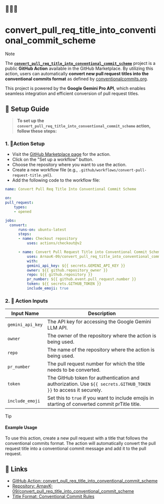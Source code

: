 ## 🌟🌟🌟 
# **convert_pull_req_title_into_conventional_commit_scheme**

> [!NOTE]  
> The [**`convert_pull_req_title_into_conventional_commit_scheme`**](https://github.com/marketplace/actions/convert-pull-request-title-into-conventional-commit-scheme) project is a public **GitHub Action** available in the GitHub Marketplace. By utilizing this action, users can automatically **convert new pull request titles into the conventional commits format** as defined by [conventionalcommits.org](https://www.conventionalcommits.org/).
>
> This project is powered by the **Google Gemini Pro API**, which enables seamless integration and efficient conversion of pull request titles.

## 📐 Setup Guide

> **To set up the `convert_pull_req_title_into_conventional_commit_scheme` action, follow these steps:**

### 1. 🔆**Action Setup**

- Visit the [GitHub Marketplace page](https://github.com/marketplace/actions/convert-pull-request-title-into-conventional-commit-scheme) for the action.
- Click on the "Set up a workflow" button.
- Choose the repository where you want to use the action.
- Create a new workflow file (e.g., `.github/workflows/convert-pull-request-title.yml`).
- Add the following code to the workflow file:

```yaml
name: Convert Pull Req Title Into Conventional Commit Scheme

on:
pull_request:
    types:
    - opened

jobs:
  convert:
      runs-on: ubuntu-latest
      steps:
      - name: Checkout repository
          uses: actions/checkout@v2

      - name: Convert Pull Request Title into Conventional Commit Scheme
          uses: ArnavK-09/convert_pull_req_title_into_conventional_commit_scheme@v1
          with:
          gemini_api_key: ${{ secrets.GEMINI_API_KEY }}
          owner: ${{ github.repository_owner }}
          repo: ${{ github.repository }}
          pr_number: ${{ github.event.pull_request.number }}
          token: ${{ secrets.GITHUB_TOKEN }}
          include_emoji: true
```

### 2. 🔅 **Action Inputs**

| Input Name       | Description                                                                                                     |
| ---------------- | --------------------------------------------------------------------------------------------------------------- |
| `gemini_api_key` | The API key for accessing the Google Gemini LLM API.                                                            |
| `owner`          | The owner of the repository where the action is being used.                                                     |
| `repo`           | The name of the repository where the action is being used.                                                      |
| `pr_number`      | The pull request number for which the title needs to be converted.                                              |
| `token`          | The GitHub token for authentication and authorization. Use `${{ secrets.GITHUB_TOKEN }}` to access it securely. |
| `include_emoji`  | Set this to `true` if you want to include emojis in starting of converted commit prTitle title.                 |

> [!TIP]
>
> #### Example Usage
>
> To use this action, create a new pull request with a title that follows the conventional commits format.
> The action will automatically convert the pull request title into a conventional commit message and add it to the pull request.

## 🎋 Links

- [GitHub Action: convert_pull_req_title_into_conventional_commit_scheme](https://github.com/marketplace/actions/convert-pull-request-title-into-conventional-commit-scheme)
- [Repository: ArnavK-09/convert_pull_req_title_into_conventional_commit_scheme](https://github.com/ArnavK-09/convert_pull_req_title_into_conventional_commit_scheme)
- [Title Format: Conventional Commit Rules](https://www.conventionalcommits.org/)
